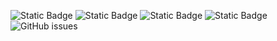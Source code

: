![Static Badge](https://img.shields.io/badge/blacklists-60-000000) ![Static Badge](https://img.shields.io/badge/blacklisted-3094647-cc0000) ![Static Badge](https://img.shields.io/badge/whitelisted-2244-00CC00) ![Static Badge](https://img.shields.io/badge/streaming_blacklist-28107-000000) ![GitHub issues](https://img.shields.io/github/issues/fabriziosalmi/blacklists)
